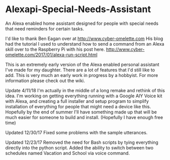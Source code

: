 # Alexapi-Special-Needs-Assistant
An Alexa enabled home assistant designed for people with special needs that need reminders for certain tasks.

I'd like to thank Ben Eagan over at http://www.cyber-omelette.com  His blog had the tutorial I used to understand how to send a command from an Alexa skill over to the Raspberry Pi with his post here.  http://www.cyber-omelette.com/2017/01/alexa-run-script.html

This is an extremely early version of the Alexa enabled personal assistant I've made for my daughter.  There are a lot of
features that I'd still like to add.  This is very much an early work in progress by a hobbyist.  For more information please check out the wiki.

Update 4/11/18
I'm actually in the middle of a long remake and rethink of this idea.  I'm working on getting everything running with a Google AIY Voice kit with Alexa,  and creating a full installer and setup program to simplify installation of everything for people that might need a device like this.  Hopefully by the end of summer I'll have something made up that will be much easier for someone to build and install.  (Hopefully I have enough free time)

Updated 12/30/17
Fixed some problems with the sample utterances.

Updated 12/23/17
Removed the need for Bash scripts by tying everything directly into the python script.
Added the ability to switch between two schedules named Vacation and School via voice command.
